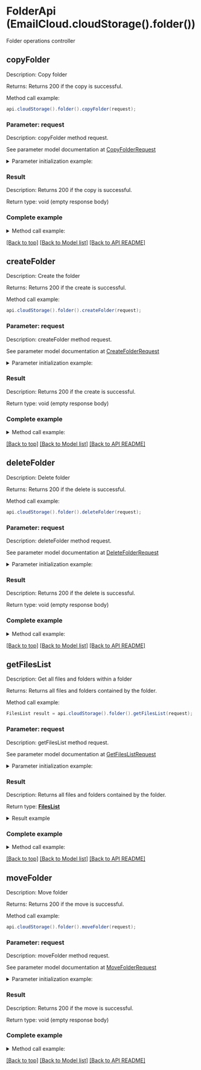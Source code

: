 # FolderApi (EmailCloud.cloudStorage().folder())

Folder operations controller

<a name="copyFolder"></a>
## copyFolder

Description: Copy folder

Returns: Returns 200 if the copy is successful.

Method call example:
```java
api.cloudStorage().folder().copyFolder(request);
```


### Parameter: request

Description: copyFolder method request.

See parameter model documentation at [CopyFolderRequest](CopyFolderRequest.md)

<details>
    <summary>Parameter initialization example:</summary>

```java
CopyFolderRequest request = Models.copyFolderRequest()
    .srcPath("/storage/path/to/source/folder")
    .destPath("/storage/path/to/destination/folder")
    .srcStorageName("First Storage")
    .destStorageName("Other Storage")
    .build();
```

</details>

### Result

Description: Returns 200 if the copy is successful.

Return type: void (empty response body)


### Complete example

<details>
    <summary>Method call example:</summary>

```java
EmailCloud api = new EmailCloud(appKey, appSid);

// Prepare parameters:
CopyFolderRequest request = Models.copyFolderRequest()
    .srcPath("/storage/path/to/source/folder")
    .destPath("/storage/path/to/destination/folder")
    .srcStorageName("First Storage")
    .destStorageName("Other Storage")
    .build();

// Call method:
api.cloudStorage().folder().copyFolder(request);
```

</details>

[[Back to top]](#) [[Back to Model list]](Models.md) [[Back to API README]](README.md)

<a name="createFolder"></a>
## createFolder

Description: Create the folder

Returns: Returns 200 if the create is successful.

Method call example:
```java
api.cloudStorage().folder().createFolder(request);
```


### Parameter: request

Description: createFolder method request.

See parameter model documentation at [CreateFolderRequest](CreateFolderRequest.md)

<details>
    <summary>Parameter initialization example:</summary>

```java
CreateFolderRequest request = Models.createFolderRequest()
    .path("/storage/path/to/new/folder")
    .storageName("First Storage")
    .build();
```

</details>

### Result

Description: Returns 200 if the create is successful.

Return type: void (empty response body)


### Complete example

<details>
    <summary>Method call example:</summary>

```java
EmailCloud api = new EmailCloud(appKey, appSid);

// Prepare parameters:
CreateFolderRequest request = Models.createFolderRequest()
    .path("/storage/path/to/new/folder")
    .storageName("First Storage")
    .build();

// Call method:
api.cloudStorage().folder().createFolder(request);
```

</details>

[[Back to top]](#) [[Back to Model list]](Models.md) [[Back to API README]](README.md)

<a name="deleteFolder"></a>
## deleteFolder

Description: Delete folder

Returns: Returns 200 if the delete is successful.

Method call example:
```java
api.cloudStorage().folder().deleteFolder(request);
```


### Parameter: request

Description: deleteFolder method request.

See parameter model documentation at [DeleteFolderRequest](DeleteFolderRequest.md)

<details>
    <summary>Parameter initialization example:</summary>

```java
DeleteFolderRequest request = Models.deleteFolderRequest()
    .path("/storage/path/to/folder")
    .storageName("First Storage")
    .recursive(true)
    .build();
```

</details>

### Result

Description: Returns 200 if the delete is successful.

Return type: void (empty response body)


### Complete example

<details>
    <summary>Method call example:</summary>

```java
EmailCloud api = new EmailCloud(appKey, appSid);

// Prepare parameters:
DeleteFolderRequest request = Models.deleteFolderRequest()
    .path("/storage/path/to/folder")
    .storageName("First Storage")
    .recursive(true)
    .build();

// Call method:
api.cloudStorage().folder().deleteFolder(request);
```

</details>

[[Back to top]](#) [[Back to Model list]](Models.md) [[Back to API README]](README.md)

<a name="getFilesList"></a>
## getFilesList

Description: Get all files and folders within a folder

Returns: Returns all files and folders contained by the folder.

Method call example:
```java
FilesList result = api.cloudStorage().folder().getFilesList(request);
```


### Parameter: request

Description: getFilesList method request.

See parameter model documentation at [GetFilesListRequest](GetFilesListRequest.md)

<details>
    <summary>Parameter initialization example:</summary>

```java
GetFilesListRequest request = Models.getFilesListRequest()
    .path("/storage/path/to/folder")
    .storageName("First Storage")
    .build();
```

</details>

### Result

Description: Returns all files and folders contained by the folder.

Return type: [**FilesList**](FilesList.md)

<details>
    <summary>Result example</summary>

```java
result = Models.filesList()
    .value(Arrays.<StorageFile>asList(
        Models.storageFile()
            .name("file.ext")
            .modifiedDate(Calendar.getInstance().getTime())
            .size(1024)
            .path("/path/to/file/on/storage")
            .build()))
    .build();
```
</details>

### Complete example

<details>
    <summary>Method call example:</summary>

```java
EmailCloud api = new EmailCloud(appKey, appSid);

// Prepare parameters:
GetFilesListRequest request = Models.getFilesListRequest()
    .path("/storage/path/to/folder")
    .storageName("First Storage")
    .build();

// Call method:
FilesList result = api.cloudStorage().folder().getFilesList(request);

// Result example:
result = Models.filesList()
    .value(Arrays.<StorageFile>asList(
        Models.storageFile()
            .name("file.ext")
            .modifiedDate(Calendar.getInstance().getTime())
            .size(1024)
            .path("/path/to/file/on/storage")
            .build()))
    .build();
```

</details>

[[Back to top]](#) [[Back to Model list]](Models.md) [[Back to API README]](README.md)

<a name="moveFolder"></a>
## moveFolder

Description: Move folder

Returns: Returns 200 if the move is successful.

Method call example:
```java
api.cloudStorage().folder().moveFolder(request);
```


### Parameter: request

Description: moveFolder method request.

See parameter model documentation at [MoveFolderRequest](MoveFolderRequest.md)

<details>
    <summary>Parameter initialization example:</summary>

```java
MoveFolderRequest request = Models.moveFolderRequest()
    .srcPath("/storage/path/to/source/folder")
    .destPath("/storage/path/to/destination/folder")
    .srcStorageName("First Storage")
    .destStorageName("Other Storage")
    .build();
```

</details>

### Result

Description: Returns 200 if the move is successful.

Return type: void (empty response body)


### Complete example

<details>
    <summary>Method call example:</summary>

```java
EmailCloud api = new EmailCloud(appKey, appSid);

// Prepare parameters:
MoveFolderRequest request = Models.moveFolderRequest()
    .srcPath("/storage/path/to/source/folder")
    .destPath("/storage/path/to/destination/folder")
    .srcStorageName("First Storage")
    .destStorageName("Other Storage")
    .build();

// Call method:
api.cloudStorage().folder().moveFolder(request);
```

</details>

[[Back to top]](#) [[Back to Model list]](Models.md) [[Back to API README]](README.md)

